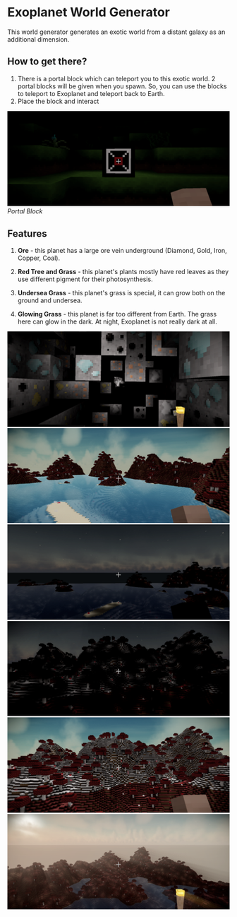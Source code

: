 # Exoplanet World Generator

This world generator generates an exotic world from a distant galaxy as an additional dimension.

## How to get there?
1. There is a portal block which can teleport you to this exotic world. 2 portal blocks will be given when you spawn. So, you can use the blocks to teleport to Exoplanet and teleport back to Earth.
2. Place the block and interact

![Portal](https://raw.githubusercontent.com/PutawanDE/Exoplanet/master/Screenshots/PortalBlock.png)
*Portal Block*

## Features
1. **Ore** - this planet has a large ore vein underground (Diamond, Gold, Iron, Copper, Coal).

2. **Red Tree and Grass** - this planet's plants mostly have red leaves as they use different pigment for their photosynthesis.

3. **Undersea Grass** - this planet's grass is special, it can grow both on the ground and undersea.

4. **Glowing Grass** - this planet is far too different from Earth. The grass here can glow in the dark. At night, Exoplanet is not really dark at all.

![Portal](https://raw.githubusercontent.com/PutawanDE/Exoplanet/master/Screenshots/Ore1.png)
![Portal](https://raw.githubusercontent.com/PutawanDE/Exoplanet/master/Screenshots/Sea1.png)
![Portal](https://raw.githubusercontent.com/PutawanDE/Exoplanet/master/Screenshots/SeaNight3.png)
![Portal](https://raw.githubusercontent.com/PutawanDE/Exoplanet/master/Screenshots/SnowNight.png)
![Portal](https://raw.githubusercontent.com/PutawanDE/Exoplanet/master/Screenshots/SnowDay.png)
![Portal](https://raw.githubusercontent.com/PutawanDE/Exoplanet/master/Screenshots/Sunset.png)
